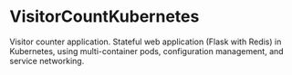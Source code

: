 # VisitorCountKubernetes
Visitor counter application. Stateful web application (Flask with Redis) in Kubernetes, using multi-container pods, configuration management, and service networking.
